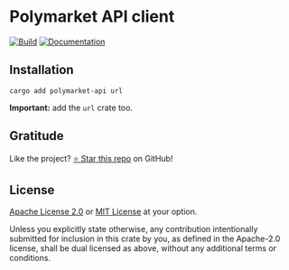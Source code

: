 <!-- DO NOT EDIT -->
<!-- This file is automatically generated by README.ts. -->
<!-- Edit README.ts if you want to make changes. -->

# Polymarket API client

[![Build](https://github.com/DenisGorbachev/polymarket-api/actions/workflows/ci.yml/badge.svg)](https://github.com/DenisGorbachev/polymarket-api)
[![Documentation](https://docs.rs/polymarket-api/badge.svg)](https://docs.rs/polymarket-api)




## Installation

```shell
cargo add polymarket-api url
```

**Important:** add the `url` crate too.

## Gratitude

Like the project? [⭐ Star this repo](https://github.com/DenisGorbachev/polymarket-api) on GitHub!

## License

[Apache License 2.0](LICENSE-APACHE) or [MIT License](LICENSE-MIT) at your option.

Unless you explicitly state otherwise, any contribution intentionally submitted for inclusion in this crate by you, as defined in the Apache-2.0 license, shall be dual licensed as above, without any additional terms or conditions.
